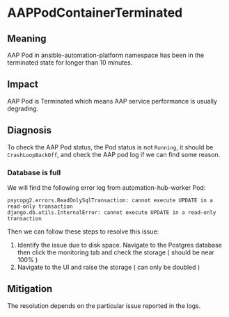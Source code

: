 # AAPPodContainerTerminated

## Meaning

AAP Pod in ansible-automation-platform namespace has been in the terminated state for longer than 10 minutes.

## Impact

AAP Pod is Terminated which means AAP service performance is usually degrading.

## Diagnosis

To check the AAP Pod status, the Pod status is not `Running`, it should be `CrashLoopBackOff`, and check the AAP pod log if we can find some reason.

### Database is full 

We will find the following error log from automation-hub-worker Pod:

```
psycopg2.errors.ReadOnlySqlTransaction: cannot execute UPDATE in a read-only transaction
django.db.utils.InternalError: cannot execute UPDATE in a read-only transaction
```
Then we can follow these steps to resolve this issue:

1. Identify the issue due to disk space. Navigate to the Postgres database then click the monitoring tab and check the storage ( should be near 100% )
2. Navigate to the UI and raise the storage ( can only be doubled )

## Mitigation

The resolution depends on the particular issue reported in the logs.
